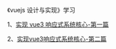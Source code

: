 《vuejs 设计与实现》学习

1、[实现 vue3 响应式系统核心-第一篇](./docs/实现vue3响应式系统的核心逻辑.md)

2、[实现vue3响应式系统核心-第二篇](./docs/实现vue3响应式系统核心-第二篇.md)